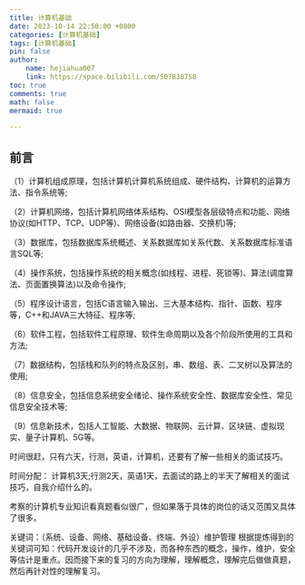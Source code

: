 ```yaml
---
title: 计算机基础
date: 2023-10-14 22:50:00 +0800
categories: [计算机基础]
tags: [计算机基础]
pin: false
author: 
    name: hejiahua007
    link: https://space.bilibili.com/507838758
toc: true
comments: true
math: false
mermaid: true

---
```


## 前言
（1）计算机组成原理，包括计算机计算机系统组成、硬件结构、计算机的运算方法、指令系统等;

（2）计算机网络，包括计算机网络体系结构、OSI模型各层级特点和功能、网络协议(如HTTP、TCP、UDP等)、网络设备(如路由器、交换机)等;

（3）数据库，包括数据库系统概述、关系数据库如关系代数、关系数据库标准语言SQL等;

（4）操作系统，包括操作系统的相关概念(如线程、进程、死锁等)、算法(调度算法、页面置换算法)以及命令操作;

（5）程序设计语言，包括C语言输入输出、三大基本结构、指针、函数、程序等，C++和JAVA三大特征、程序等;

（6）软件工程，包括软件工程原理、软件生命周期以及各个阶段所使用的工具和方法;

（7）数据结构，包括栈和队列的特点及区别，串、数组、表、二叉树以及算法的使用;

（8）信息安全，包括信息系统安全绪论、操作系统安全性、数据库安全性、常见信息安全技术等;

（9）信息新技术，包括人工智能、大数据、物联网、云计算、区块链、虚拟现实、量子计算机、5G等。

时间很赶，只有六天，行测，英语，计算机，还要有了解一些相关的面试技巧。

时间分配：
计算机3天;行测2天，英语1天，去面试的路上的半天了解相关的面试技巧，自我介绍什么的。

考察的计算机专业知识看真题看似很广，但如果落于具体的岗位的话又范围又具体了很多。

关键词：（系统、设备、网络、基础设备、终端、外设）维护管理
根据提炼得到的关键词可知：代码开发设计的几乎不涉及，而各种东西的概念，操作，维护，安全等估计是重点。因而接下来的复习的方向为理解，理解概念，理解完后做做真题，然后再针对性的理解复习。

